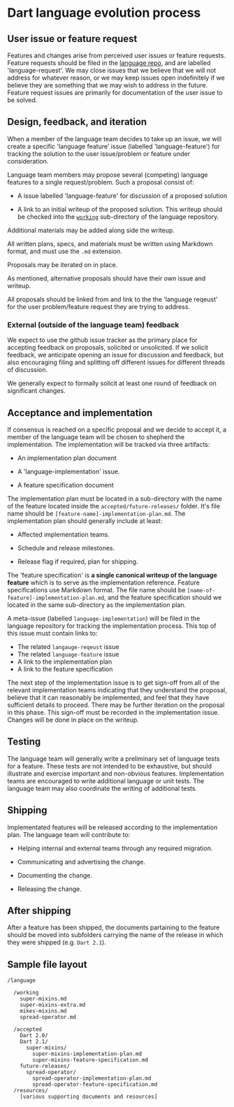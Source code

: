 # Dart language evolution process

## User issue or feature request

Features and changes arise from perceived user issues or feature requests.
Feature requests should be filed in the [language
repo](https://github.com/dart-lang/language/issues/new?labels=language-request),
and are labelled 'language-request'.  We may close issues that we believe that
we will not address for whatever reason, or we may keep issues open indefinitely
if we believe they are something that we may wish to address in the future.
Feature request issues are primarily for documentation of the user issue to be
solved.

## Design, feedback, and iteration

When a member of the language team decides to take up an issue, we will create a
specific 'language feature' issue (labelled 'language-feature') for tracking the
solution to the user issue/problem or feature under consideration. 

Language team members may propose several (competing) language features to a
single request/problem. Such a proposal consist of:

 - A issue labelled 'language-feature' for discussion of a proposed solution

 - A link to an initial writeup of the proposed solution. This writeup should be
 checked into the
 [`working`](https://github.com/dart-lang/language/tree/master/working)
 sub-directory of the language repository.

Additional materials may be added along side the writeup.

All written plans, specs, and materials must be written using Markdown format,
and must use the `.md` extension.

Proposals may be iterated on in place.

As mentioned, alternative proposals should have their own issue and writeup.

All proposals should be linked from and link to the the 'language reqeust' for
the user problem/feature request they are trying to address.

### External (outside of the language team) feedback

We expect to use the github issue tracker as the primary place for accepting
feedback on proposals, solicited or unsolicited.  If we solicit feedback, we
anticipate opening an issue for discussion and feedback, but also encouraging
filing and splitting off different issues for different threads of discussion.

We generally expect to formally solicit at least one round of feedback on
significant changes.

## Acceptance and implementation

If consensus is reached on a specific proposal and we decide to accept it, a
member of the language team will be chosen to shepherd the implementation.
The implementation will be tracked via three artifacts:

  - An implementation plan document

  - A 'language-implementation' issue.

  - A feature specification document

The implementation plan must be located in a sub-directory with the name of the
feature located inside the `accepted/future-releases/` folder. It's file name should be
`[feature-name]-implementation-plan.md`. The implementation plan should
generally include at least:

  - Affected implementation teams.

  - Schedule and release milestones.

  - Release flag if required, plan for shipping.

The 'feature specification' is **a single canonical writeup of the language
feature** which is to serve as the implementation reference. Feature
specifications use Markdown format. The file name should be
`[name-of-feature]-implementation-plan.md`, and the feature specification should
we located in the same sub-directory as the implementation plan.

A meta-issue (labelled `language-implementation`) will be filed in the language repository for tracking the
implementation process. This top of this issue must contain links to:
  - The related `langauge-reqeust` issue
  - The related `language-feature` issue
  - A link to the implementation plan
  - A link to the feature specification

The next step of the implementation issue is to get sign-off from all of the
relevant implementation teams indicating that they understand the proposal,
believe that it can reasonably be implemented, and feel that they have
sufficient details to proceed.  There may be further iteration on the proposal
in this phase. This sign-off must be recorded in the implementation issue.
Changes will be done in place on the writeup.

## Testing

The language team will generally write a preliminary set of language tests for a
feature.  These tests are not intended to be exhaustive, but should illustrate
and exercise important and non-obvious features.  Implementation teams are
encouraged to write additional language or unit tests.  The language team may
also coordinate the writing of additional tests.

## Shipping

Implementated features will be released according to the implementation plan.
The language team will contribute to:

  - Helping internal and external teams through any required migration.

  - Communicating and advertising the change.

  - Documenting the change.

  - Releasing the change.

## After shipping

After a feature has been shipped, the documents partaining to the feature should
be moved into subfolders carrying the name of the release in which they were
shipped (e.g. `Dart 2.1`).

## Sample file layout

```
/language

  /working
    super-mixins.md
    super-mixins-extra.md
    mikes-mixins.md
    spread-operator.md

  /accepted
    Dart 2.0/
    Dart 2.1/
      super-mixins/
        super-mixins-implementation-plan.md
        super-mixins-feature-specification.md
    future-releases/
      spread-operator/
        spread-operator-implementation-plan.md
        spread-operator-feature-specification.md
  /resources/
    [various supporting documents and resources]
```

